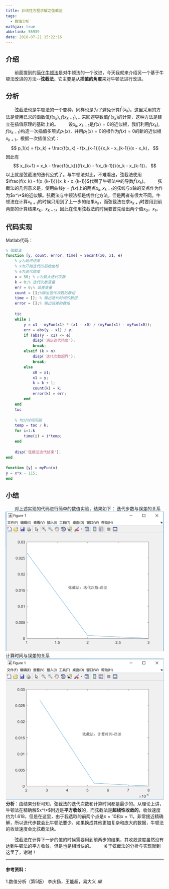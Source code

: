 ```yaml
---
title: 非线性方程求解之弦截法
tags:
  - 数值分析
mathjax: true
abbrlink: 56939
date: 2018-07-21 15:22:16
---
```


## 介绍
&emsp;&emsp;前面提到的[简化牛顿法](https://leungyukshing.github.io/archives/%E9%9D%9E%E7%BA%BF%E6%80%A7%E6%96%B9%E7%A8%8B%E6%B1%82%E8%A7%A3%E4%B9%8B%E7%AE%80%E5%8C%96%E7%89%9B%E9%A1%BF%E6%B3%95.html)是对牛顿法的一个改进，今天我就来介绍另一个基于牛顿法改进的方法--**弦截法**。它主要是从**插值的角度**来对牛顿法进行改进。
<!-- more -->

## 分析
&emsp;&emsp;弦截法也是牛顿法的一个变种，同样也是为了避免计算$f^{'}(x_k)$。这里采用的方法是使用已求的函数值$f(x_k),f(x_{k-1}),...$来回避导数值$f^{'}(x_k)$的计算，这种方法是建立在插值原理的基础上的。
&emsp;&emsp;设$x_k, x_{k-1}$是$f(x) = 0$的近似根，我们利用$f(x_k),f(x_{k-1})$构造一次插值多项式$p_1(x)$，并用$p_1(x) = 0$的根作为$f(x) = 0$的新的近似根$x_{k+1}$，根据一次插值公式：
$$
    p_1(x) = f(x_k) + \frac{f(x_k) - f(x_{k-1})}{x_k - x_{k-1}}(x - x_k)，
$$
因此有
$$
    x_{k+1} = x_k - \frac{f(x_k)}{f(x_k) - f(x_{k-1})}(x_k - x_{k-1})，
$$
以上就是弦截法的迭代公式了。与牛顿法对比，不难看出，弦截法使用$\frac{f(x_k) - f(x_{k-1})}{x_k - x_{k-1}}$代替了牛顿法中的导数$f^{'}(x_k)$。
&emsp;&emsp;弦截法的几何意义是，使用曲线$y = f(x)$上的两点$x_k, x_{k-1}$的弦线与$x$轴的交点作为作为$x^\*$的近似解。弦截法与牛顿法都是线性化方法，但是两者有很大不同。牛顿法在计算$x_{k+1}$的时候只用到了上一步的结果$x_k$，而弦截法在求$x_{k+1}$时要用到前两部的计算结果$x_k$，$x_{k-1}$，因此在使用弦截法的时候要首先给出两个值$x_0$，$x_1$。

## 代码实现
Matlab代码：
```matlab
% 弦截法
function [y, count, error, time] = Secant(x0, x1, e)
    % y为最终结果
    % x为开始迭代的初始坐标
    % e为迭代精度
    n = 50; % n为最大迭代次数
    k = 0;% 迭代次数变量
    err = 0;% 误差变量
    count = [];%输出迭代次数的数组
    time = []; % 输出迭代时间的数组
    error = [];% 输出误差的数组

    tic
    while 1
        y = x1 - myFun(x1) * (x1 - x0) / (myFun(x1) - myFun(x0));
        err = abs(y - x1) / y;
        if (abs(y - x1) <= e)
            disp('满足迭代精度');
            break;
        elseif (k > n)
            disp('迭代次数超界');
            break;
        else
            x0 = x1;
            x1 = y;
            k = k + 1;
            count(k) = k;
            error(k) = err;
        end
    end
    toc

    % 均分时间间隔
    temp = toc / k;
    for i=1:k
        time(i) = i*temp;
    end

    disp('弦截法迭代结束');
end

function [y] = myFun(x)
y = x*x - 115;
end
```

## 小结
&emsp;&emsp;对上述实现的代码进行简单的数值实验，结果如下：
迭代步数与误差的关系
![弦截法结果1](https://raw.githubusercontent.com/leungyukshing/Numerical-Computation-Methods/master/%E6%95%B0%E5%80%BC%E8%AE%A1%E7%AE%97%E7%AC%AC%E4%BA%8C%E6%AC%A1%E5%AE%9E%E9%AA%8C/Images/%E5%BC%A6%E6%88%AA%E6%B3%95%EF%BC%88%E8%BF%AD%E4%BB%A3%E6%AD%A5%E6%95%B0-%E8%AF%AF%E5%B7%AE%EF%BC%89.png)
计算时间与误差的关系
![弦截法结果2](https://raw.githubusercontent.com/leungyukshing/Numerical-Computation-Methods/master/%E6%95%B0%E5%80%BC%E8%AE%A1%E7%AE%97%E7%AC%AC%E4%BA%8C%E6%AC%A1%E5%AE%9E%E9%AA%8C/Images/%E5%BC%A6%E6%88%AA%E6%B3%95%EF%BC%88%E8%AE%A1%E7%AE%97%E6%97%B6%E9%97%B4-%E8%AF%AF%E5%B7%AE%EF%BC%89.png)
**分析**：由结果分析可知，弦截法的迭代次数和计算时间都是最少的。从理论上讲，牛顿法在精确解$x^\*$附近是**平方收敛**的，而弦截法是**超线性收敛的**，收敛速度约为1.618，但是在这里，由于我选取的前两个点是$x=10$和$x=11$，非常接近精确解，所以迭代步数会比牛顿法要少。如果换成其他更加复杂和庞大的数据，牛顿法的收敛速度会比弦截法快。

&emsp;&emsp;弦截法在计算下一步的值的时候需要用到前两步的结果，其收敛速度虽然没有达到牛顿法的平方收敛，但是也是相当快的。
&emsp;&emsp;关于弦截法的分析与实现就到这里了，谢谢！

---
#### 参考资料：
1.数值分析（第5版）  李庆扬，王能超，易大义 *编*

